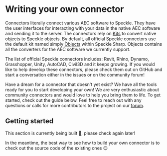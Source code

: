 # Writing your own connector

Connectors literally connect various AEC software to Speckle. They have the user interfaces for interacting with your data in the native AEC software and sending it to the server. The connectors rely on [Kits](/dev/kits) to convert native objects to Speckle objects. By default, all official Speckle connectors use the default kit named simply [Objects](/dev/objects) within Speckle Sharp. Objects contains all the converters for the AEC software we currently support.

The list of official Speckle connectors includes: Revit, Rhino, Dynamo, Grasshopper, Unity, AutoCAD, Civil3D and it keeps growing. If you would like to help develop these connectors, please check them out on GitHub and start a conversation either in the issues or on the community forum!

Have a dream for a connector that doesn't yet exist? We have all the tools ready for you to start developing your own! We are very enthusiastic about community connectors and would love to help you bring them to life. To get started, check out the guide below. Feel free to reach out with any questions or calls for more contributors to the project on our [forum](https://speckle.community/).

## Getting started

This section is currently being built 🚧, please check again later!

In the meantime, the best way to see how to build your own connector is to check out the source code of the existing ones 😉
